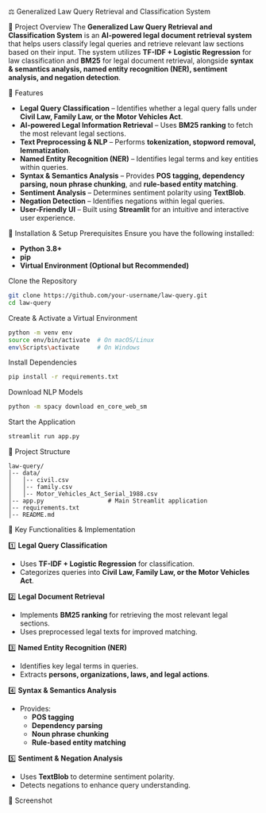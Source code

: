  ⚖️ Generalized Law Query Retrieval and Classification System

 📌 Project Overview
The **Generalized Law Query Retrieval and Classification System** is an **AI-powered legal document retrieval system** that helps users classify legal queries and retrieve relevant law sections based on their input. The system utilizes **TF-IDF + Logistic Regression** for law classification and **BM25** for legal document retrieval, alongside **syntax & semantics analysis, named entity recognition (NER), sentiment analysis, and negation detection**.

 🎯 Features
- **Legal Query Classification** – Identifies whether a legal query falls under **Civil Law, Family Law, or the Motor Vehicles Act**.
- **AI-powered Legal Information Retrieval** – Uses **BM25 ranking** to fetch the most relevant legal sections.
- **Text Preprocessing & NLP** – Performs **tokenization, stopword removal, lemmatization**.
- **Named Entity Recognition (NER)** – Identifies legal terms and key entities within queries.
- **Syntax & Semantics Analysis** – Provides **POS tagging, dependency parsing, noun phrase chunking**, and **rule-based entity matching**.
- **Sentiment Analysis** – Determines sentiment polarity using **TextBlob**.
- **Negation Detection** – Identifies negations within legal queries.
- **User-Friendly UI** – Built using **Streamlit** for an intuitive and interactive user experience.

 🚀 Installation & Setup
 Prerequisites
Ensure you have the following installed:
- **Python 3.8+**
- **pip**
- **Virtual Environment (Optional but Recommended)**

 Clone the Repository
```sh
git clone https://github.com/your-username/law-query.git
cd law-query
```

 Create & Activate a Virtual Environment
```sh
python -m venv env
source env/bin/activate  # On macOS/Linux
env\Scripts\activate     # On Windows
```

 Install Dependencies
```sh
pip install -r requirements.txt
```

 Download NLP Models
```sh
python -m spacy download en_core_web_sm
```

 Start the Application
```sh
streamlit run app.py
```

 📁 Project Structure
```
law-query/
│-- data/
│   │-- civil.csv
│   │-- family.csv
│   │-- Motor_Vehicles_Act_Serial_1988.csv
│-- app.py                  # Main Streamlit application
│-- requirements.txt
│-- README.md
```

 📍 Key Functionalities & Implementation
 
 1️⃣ **Legal Query Classification**
- Uses **TF-IDF + Logistic Regression** for classification.
- Categorizes queries into **Civil Law, Family Law, or the Motor Vehicles Act**.

 2️⃣ **Legal Document Retrieval**
- Implements **BM25 ranking** for retrieving the most relevant legal sections.
- Uses preprocessed legal texts for improved matching.

 3️⃣ **Named Entity Recognition (NER)**
- Identifies key legal terms in queries.
- Extracts **persons, organizations, laws, and legal actions**.

 4️⃣ **Syntax & Semantics Analysis**
- Provides:
  - **POS tagging**
  - **Dependency parsing**
  - **Noun phrase chunking**
  - **Rule-based entity matching**

 5️⃣ **Sentiment & Negation Analysis**
- Uses **TextBlob** to determine sentiment polarity.
- Detects negations to enhance query understanding.

 📸 Screenshot
